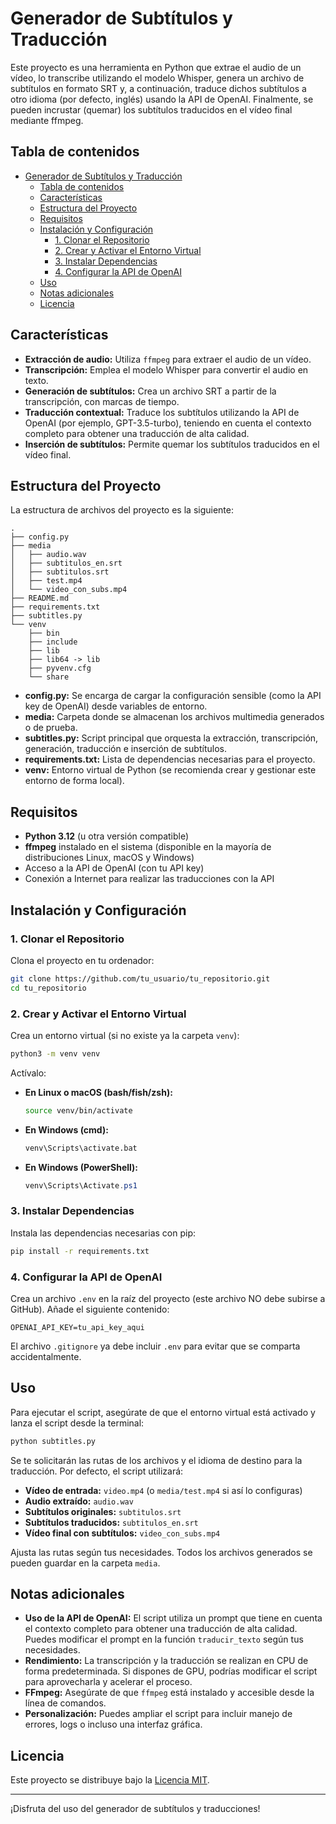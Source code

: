 # Generador de Subtítulos y Traducción

Este proyecto es una herramienta en Python que extrae el audio de un vídeo, lo transcribe utilizando el modelo Whisper, genera un archivo de subtítulos en formato SRT y, a continuación, traduce dichos subtítulos a otro idioma (por defecto, inglés) usando la API de OpenAI. Finalmente, se pueden incrustar (quemar) los subtítulos traducidos en el vídeo final mediante ffmpeg.

## Tabla de contenidos

- [Generador de Subtítulos y Traducción](#generador-de-subtítulos-y-traducción)
  - [Tabla de contenidos](#tabla-de-contenidos)
  - [Características](#características)
  - [Estructura del Proyecto](#estructura-del-proyecto)
  - [Requisitos](#requisitos)
  - [Instalación y Configuración](#instalación-y-configuración)
    - [1. Clonar el Repositorio](#1-clonar-el-repositorio)
    - [2. Crear y Activar el Entorno Virtual](#2-crear-y-activar-el-entorno-virtual)
    - [3. Instalar Dependencias](#3-instalar-dependencias)
    - [4. Configurar la API de OpenAI](#4-configurar-la-api-de-openai)
  - [Uso](#uso)
  - [Notas adicionales](#notas-adicionales)
  - [Licencia](#licencia)

## Características

- **Extracción de audio:** Utiliza `ffmpeg` para extraer el audio de un vídeo.
- **Transcripción:** Emplea el modelo Whisper para convertir el audio en texto.
- **Generación de subtítulos:** Crea un archivo SRT a partir de la transcripción, con marcas de tiempo.
- **Traducción contextual:** Traduce los subtítulos utilizando la API de OpenAI (por ejemplo, GPT-3.5-turbo), teniendo en cuenta el contexto completo para obtener una traducción de alta calidad.
- **Inserción de subtítulos:** Permite quemar los subtítulos traducidos en el vídeo final.

## Estructura del Proyecto

La estructura de archivos del proyecto es la siguiente:

```
.
├── config.py
├── media
│   ├── audio.wav
│   ├── subtitulos_en.srt
│   ├── subtitulos.srt
│   ├── test.mp4
│   └── video_con_subs.mp4
├── README.md
├── requirements.txt
├── subtitles.py
└── venv
    ├── bin
    ├── include
    ├── lib
    ├── lib64 -> lib
    ├── pyvenv.cfg
    └── share
```

- **config.py:** Se encarga de cargar la configuración sensible (como la API key de OpenAI) desde variables de entorno.
- **media:** Carpeta donde se almacenan los archivos multimedia generados o de prueba.
- **subtitles.py:** Script principal que orquesta la extracción, transcripción, generación, traducción e inserción de subtítulos.
- **requirements.txt:** Lista de dependencias necesarias para el proyecto.
- **venv:** Entorno virtual de Python (se recomienda crear y gestionar este entorno de forma local).

## Requisitos

- **Python 3.12** (u otra versión compatible)
- **ffmpeg** instalado en el sistema (disponible en la mayoría de distribuciones Linux, macOS y Windows)
- Acceso a la API de OpenAI (con tu API key)
- Conexión a Internet para realizar las traducciones con la API

## Instalación y Configuración

### 1. Clonar el Repositorio

Clona el proyecto en tu ordenador:

```bash
git clone https://github.com/tu_usuario/tu_repositorio.git
cd tu_repositorio
```

### 2. Crear y Activar el Entorno Virtual

Crea un entorno virtual (si no existe ya la carpeta `venv`):

```bash
python3 -m venv venv
```

Actívalo:

- **En Linux o macOS (bash/fish/zsh):**

  ```bash
  source venv/bin/activate
  ```

- **En Windows (cmd):**

  ```cmd
  venv\Scripts\activate.bat
  ```

- **En Windows (PowerShell):**

  ```powershell
  venv\Scripts\Activate.ps1
  ```

### 3. Instalar Dependencias

Instala las dependencias necesarias con pip:

```bash
pip install -r requirements.txt
```

### 4. Configurar la API de OpenAI

Crea un archivo `.env` en la raíz del proyecto (este archivo NO debe subirse a GitHub). Añade el siguiente contenido:

```dotenv
OPENAI_API_KEY=tu_api_key_aqui
```

El archivo `.gitignore` ya debe incluir `.env` para evitar que se comparta accidentalmente.

## Uso

Para ejecutar el script, asegúrate de que el entorno virtual está activado y lanza el script desde la terminal:

```bash
python subtitles.py
```

Se te solicitarán las rutas de los archivos y el idioma de destino para la traducción. Por defecto, el script utilizará:

- **Vídeo de entrada:** `video.mp4` (o `media/test.mp4` si así lo configuras)
- **Audio extraído:** `audio.wav`
- **Subtítulos originales:** `subtitulos.srt`
- **Subtítulos traducidos:** `subtitulos_en.srt`
- **Vídeo final con subtítulos:** `video_con_subs.mp4`

Ajusta las rutas según tus necesidades. Todos los archivos generados se pueden guardar en la carpeta `media`.

## Notas adicionales

- **Uso de la API de OpenAI:** El script utiliza un prompt que tiene en cuenta el contexto completo para obtener una traducción de alta calidad. Puedes modificar el prompt en la función `traducir_texto` según tus necesidades.
- **Rendimiento:** La transcripción y la traducción se realizan en CPU de forma predeterminada. Si dispones de GPU, podrías modificar el script para aprovecharla y acelerar el proceso.
- **FFmpeg:** Asegúrate de que `ffmpeg` está instalado y accesible desde la línea de comandos.
- **Personalización:** Puedes ampliar el script para incluir manejo de errores, logs o incluso una interfaz gráfica.

## Licencia

Este proyecto se distribuye bajo la [Licencia MIT](LICENSE).

---

¡Disfruta del uso del generador de subtítulos y traducciones!

